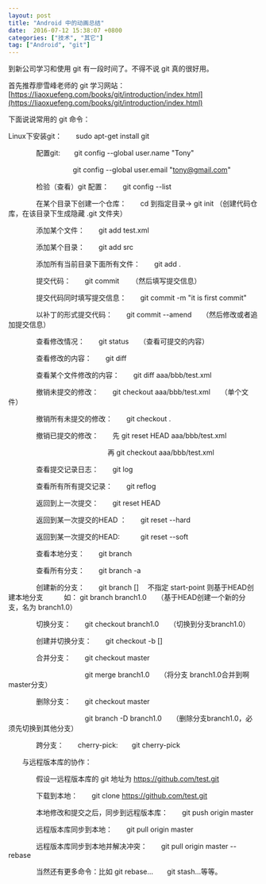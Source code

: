 ```yaml
---
layout: post
title: "Android 中的动画总结"
date:  2016-07-12 15:38:07 +0800
categories: ["技术", "其它"]
tag: ["Android", "git"]
---
```


到新公司学习和使用 git 有一段时间了。不得不说 git 真的很好用。

首先推荐廖雪峰老师的 git 学习网站：
[https://liaoxuefeng.com/books/git/introduction/index.html](https://liaoxuefeng.com/books/git/introduction/index.html)

下面说说常用的 git 命令：

Linux下安装git：　　sudo apt-get install git

　　　　配置git:　　git config --global user.name "Tony"

　　　　　　　　　  git config --global user.email "tony@gmail.com"

　　　　检验（查看）git 配置：　　git config --list

　　　　在某个目录下创建一个仓库：　　cd 到指定目录→ git init        （创建代码仓库，在该目录下生成隐藏 .git 文件夹）

　　　　添加某个文件：　　git add test.xml

　　　　添加某个目录：　　git add src

　　　　添加所有当前目录下面所有文件：　　git add .

　　　　提交代码：　　git commit 　　（然后填写提交信息）

　　　　提交代码同时填写提交信息：　　git commit -m "it is first commit"

　　　　以补丁的形式提交代码：　　git commit --amend　　（然后修改或者追加提交信息）

　　　　查看修改情况：　　git status　　（查看可提交的内容）

　　　　查看修改的内容：　　git diff

　　　　查看某个文件修改的内容：　　git diff aaa/bbb/test.xml

　　　　撤销未提交的修改：　　git checkout aaa/bbb/test.xml　　（单个文件）

　　　　撤销所有未提交的修改：　　git checkout .

　　　　撤销已提交的修改：　　先 git reset HEAD aaa/bbb/test.xml

　　　　　　　　　　　　　　   再 git checkout aaa/bbb/test.xml

　　　　查看提交记录日志：　　git log

　　　　查看所有所有提交记录：　　git reflog

　　　　返回到上一次提交：　　git reset HEAD

　　　　返回到某一次提交的HEAD ：　　git reset --hard <commit id>

　　　　返回到某一次提交的HEAD:　　　git reset --soft <commit id>

　　　　查看本地分支：　　git branch

　　　　查看所有分支：　　git branch -a

　　　　创建新的分支：　　git branch <newBranchName> [<start-point>]　 不指定 start-point 则基于HEAD创建本地分支　　　如： git branch branch1.0　　（基于HEAD创建一个新的分支，名为 branch1.0）

　　　　切换分支：　　git checkout branch1.0　　（切换到分支branch1.0）

　　　　创建并切换分支：　　git checkout -b <newBranchName> [<start-point>]

　　　　合并分支：　　git checkout master

　　　　　　　　　　　git merge branch1.0　　（将分支 branch1.0合并到啊master分支）

　　　　删除分支：　　git checkout master

　　　　　　　　　　　git branch -D branch1.0　　（删除分支branch1.0，必须先切换到其他分支）

　　　　跨分支：　　cherry-pick:　　git cherry-pick <commit id>

　　与远程版本库的协作：

　　　　假设一远程版本库的 git 地址为 https://github.com/test.git

　　　　下载到本地：　　git clone https://github.com/test.git

　　　　本地修改和提交之后，同步到远程版本库：　　git push origin master

　　　　远程版本库同步到本地：　　git pull origin master

　　　　远程版本库同步到本地并解决冲突：　　git pull origin master --rebase

　　　　当然还有更多命令：比如 git rebase...　　git stash...等等。